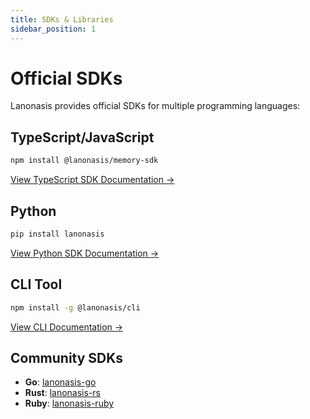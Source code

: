 ```yaml
---
title: SDKs & Libraries
sidebar_position: 1
---
```


# Official SDKs

Lanonasis provides official SDKs for multiple programming languages:

## TypeScript/JavaScript

```bash
npm install @lanonasis/memory-sdk
```

[View TypeScript SDK Documentation →](/sdks/typescript)

## Python

```bash
pip install lanonasis
```

[View Python SDK Documentation →](/sdks/python)

## CLI Tool

```bash
npm install -g @lanonasis/cli
```

[View CLI Documentation →](/sdks/cli)

## Community SDKs

- **Go**: [lanonasis-go](https://github.com/community/lanonasis-go)
- **Rust**: [lanonasis-rs](https://github.com/community/lanonasis-rs)
- **Ruby**: [lanonasis-ruby](https://github.com/community/lanonasis-ruby)

